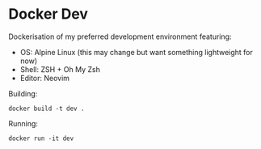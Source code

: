 # Docker Dev

Dockerisation of my preferred development environment featuring:

- OS: Alpine Linux (this may change but want something lightweight for now)
- Shell: ZSH + Oh My Zsh
- Editor: Neovim

Building:

```
docker build -t dev .
```

Running:

```
docker run -it dev
```
